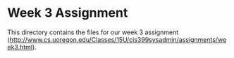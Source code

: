 # Week 3 Assignment
This directory contains the files for our week 3 assignment (http://www.cs.uoregon.edu/Classes/15U/cis399sysadmin/assignments/week3.html).
